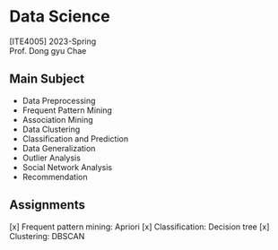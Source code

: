 # Data Science

[ITE4005] 2023-Spring  
Prof. Dong gyu Chae

## Main Subject
- Data Preprocessing
- Frequent Pattern Mining
- Association Mining
- Data Clustering
- Classification and Prediction
- Data Generalization
- Outlier Analysis
- Social Network Analysis
- Recommendation

## Assignments
[x] Frequent pattern mining: Apriori
[x] Classification: Decision tree
[x] Clustering: DBSCAN